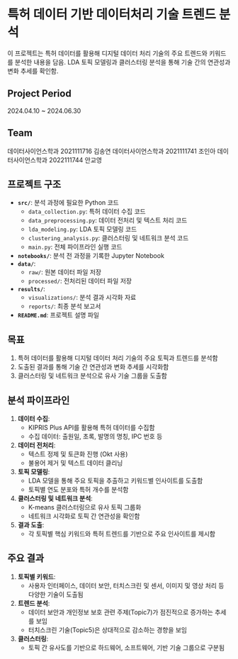 # 특허 데이터 기반 데이터처리 기술 트렌드 분석

이 프로젝트는 특허 데이터를 활용해 디지털 데이터 처리 기술의 주요 트렌드와 키워드를 분석한 내용을 담음. LDA 토픽 모델링과 클러스터링 분석을 통해 기술 간의 연관성과 변화 추세를 확인함.

## Project Period
2024.04.10 ~ 2024.06.30

## Team
데이터사이언스학과 2021111716 김송연
데이터사이언스학과 2021111741 조인아
데이터사이언스학과 2022111744 안교영

## 프로젝트 구조
- **`src/`**: 분석 과정에 필요한 Python 코드
  - `data_collection.py`: 특허 데이터 수집 코드
  - `data_preprocessing.py`: 데이터 전처리 및 텍스트 처리 코드
  - `lda_modeling.py`: LDA 토픽 모델링 코드
  - `clustering_analysis.py`: 클러스터링 및 네트워크 분석 코드
  - `main.py`: 전체 파이프라인 실행 코드
- **`notebooks/`**: 분석 전 과정을 기록한 Jupyter Notebook
- **`data/`**:
  - `raw/`: 원본 데이터 파일 저장
  - `processed/`: 전처리된 데이터 파일 저장
- **`results/`**:
  - `visualizations/`: 분석 결과 시각화 자료
  - `reports/`: 최종 분석 보고서
- **`README.md`**: 프로젝트 설명 파일

## 목표
1. 특허 데이터를 활용해 디지털 데이터 처리 기술의 주요 토픽과 트렌드를 분석함
2. 도출된 결과를 통해 기술 간 연관성과 변화 추세를 시각화함
3. 클러스터링 및 네트워크 분석으로 유사 기술 그룹을 도출함

## 분석 파이프라인
1. **데이터 수집**:
   - KIPRIS Plus API를 활용해 특허 데이터를 수집함
   - 수집 데이터: 출원일, 초록, 발명의 명칭, IPC 번호 등
2. **데이터 전처리**:
   - 텍스트 정제 및 토큰화 진행 (Okt 사용)
   - 불용어 제거 및 텍스트 데이터 클리닝
3. **토픽 모델링**:
   - LDA 모델을 통해 주요 토픽을 추출하고 키워드별 인사이트를 도출함
   - 토픽별 연도 분포와 특허 개수를 분석함
4. **클러스터링 및 네트워크 분석**:
   - K-means 클러스터링으로 유사 토픽 그룹화
   - 네트워크 시각화로 토픽 간 연관성을 확인함
5. **결과 도출**:
   - 각 토픽별 핵심 키워드와 특허 트렌드를 기반으로 주요 인사이트를 제시함

## 주요 결과
1. **토픽별 키워드**:
   - 사용자 인터페이스, 데이터 보안, 터치스크린 및 센서, 이미지 및 영상 처리 등 다양한 기술이 도출됨
2. **트렌드 분석**:
   - 데이터 보안과 개인정보 보호 관련 주제(Topic7)가 점진적으로 증가하는 추세를 보임
   - 터치스크린 기술(Topic5)은 상대적으로 감소하는 경향을 보임
3. **클러스터링**:
   - 토픽 간 유사도를 기반으로 하드웨어, 소프트웨어, 기반 기술 그룹으로 구분됨



